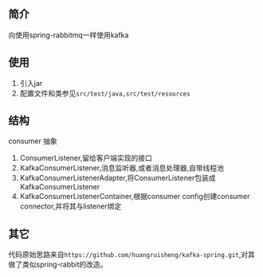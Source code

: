## 简介

向使用spring-rabbitmq一样使用kafka

## 使用

1. 引入jar
2. 配置文件和类参见`src/test/java,src/test/resources`


## 结构

consumer 抽象

1. ConsumerListener,留给客户端实现的接口
2. KafkaConsumerListener,消息监听器,或者消息处理器,自带线程池
3. KafkaConsumerListenerAdapter,将ConsumerListener包装成KafkaConsumerListener
4. KafkaConsumerListenerContainer,根据consumer config创建consumer connector,并将其与listener绑定


## 其它

代码原始思路来自`https://github.com/huangruisheng/kafka-spring.git`,对其做了类似spring-rabbit的改造。